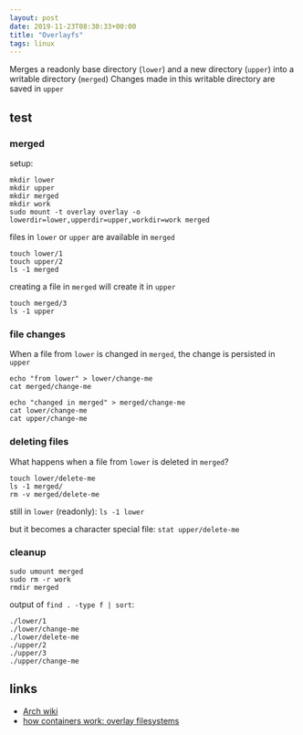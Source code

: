 ```yaml
---
layout: post
date: 2019-11-23T08:30:33+00:00
title: "Overlayfs"
tags: linux
---
```


Merges a readonly base directory (`lower`) and a new directory (`upper`) into a writable directory (`merged`)
Changes made in this writable directory are saved in `upper`

## test

### merged

setup:

```
mkdir lower
mkdir upper
mkdir merged
mkdir work
sudo mount -t overlay overlay -o lowerdir=lower,upperdir=upper,workdir=work merged
```

files in `lower` or `upper` are available in `merged`

```
touch lower/1
touch upper/2
ls -1 merged
```

creating a file in `merged` will create it in `upper`

```
touch merged/3
ls -1 upper
```

### file changes

When a file from `lower` is changed in `merged`, the change is persisted in `upper`

```
echo "from lower" > lower/change-me
cat merged/change-me

echo "changed in merged" > merged/change-me
cat lower/change-me
cat upper/change-me
```

### deleting files

What happens when a file from `lower` is deleted in `merged`?

```
touch lower/delete-me
ls -1 merged/
rm -v merged/delete-me
```

still in `lower` (readonly): `ls -1 lower`

but it becomes a character special file: `stat upper/delete-me`

### cleanup

```
sudo umount merged
sudo rm -r work
rmdir merged
```

output of `find . -type f | sort`:
```
./lower/1
./lower/change-me
./lower/delete-me
./upper/2
./upper/3
./upper/change-me
```

## links

- [Arch wiki](https://wiki.archlinux.org/index.php/Overlay_filesystem)
- [how containers work: overlay filesystems](https://twitter.com/b0rk/status/1196469601938411521)
